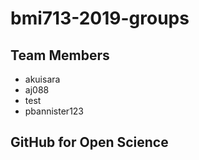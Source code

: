 # bmi713-2019-groups
## Team Members
- akuisara
- aj088
- test
- pbannister123
## GitHub for Open Science
